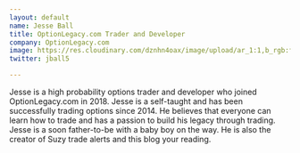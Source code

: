 ```yaml
---
layout: default
name: Jesse Ball
title: OptionLegacy.com Trader and Developer
company: OptionLegacy.com
image: https://res.cloudinary.com/dznhn4oax/image/upload/ar_1:1,b_rgb:ffffff,bo_5px_solid_rgb:ffffff,c_fill,g_auto,r_max/v1549178360/jesseprofile.png
twitter: jball5

---
```

Jesse is a high probability options trader and developer who joined OptionLegacy.com in 2018. Jesse is a self-taught and has been successfully trading options since 2014. He believes that everyone can learn how to trade and has a passion to build his legacy through trading. Jesse is a soon father-to-be with a baby boy on the way. He is also the creator of Suzy trade alerts <i class="far fa-laugh-wink"></i> and this blog your reading. 